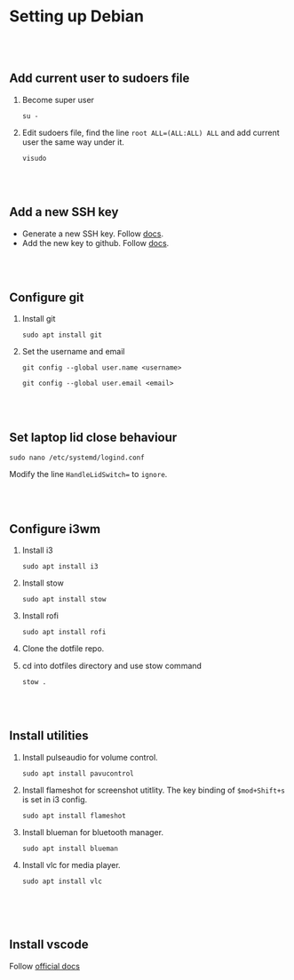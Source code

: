# Setting up Debian

<br>
<br>

## Add current user to sudoers file

1. Become super user

   ```
   su -
   ```

1. Edit sudoers file, find the line `root ALL=(ALL:ALL) ALL` and add current user the same way under it.

   ```
   visudo
   ```

<br>
<br>

## Add a new SSH key

- Generate a new SSH key. Follow [docs](https://docs.github.com/en/authentication/connecting-to-github-with-ssh/generating-a-new-ssh-key-and-adding-it-to-the-ssh-agent).
- Add the new key to github. Follow [docs](https://docs.github.com/en/authentication/connecting-to-github-with-ssh/adding-a-new-ssh-key-to-your-github-account).

<br>
<br>

## Configure git

1. Install git

   ```
   sudo apt install git
   ```

1. Set the username and email

   ```
   git config --global user.name <username>
   ```

   ```
   git config --global user.email <email>
   ```

<br>
<br>

## Set laptop lid close behaviour

```
sudo nano /etc/systemd/logind.conf
```

Modify the line `HandleLidSwitch=` to `ignore`.

<br>
<br>

## Configure i3wm

1. Install i3

   ```
   sudo apt install i3
   ```

1. Install stow

   ```
   sudo apt install stow
   ```

1. Install rofi

   ```
   sudo apt install rofi
   ```

1. Clone the dotfile repo.

1. cd into dotfiles directory and use stow command

   ```
   stow .
   ```

<br>
<br>

## Install utilities

1. Install pulseaudio for volume control.

   ```
   sudo apt install pavucontrol
   ```

1. Install flameshot for screenshot utitlity. The key binding of `$mod+Shift+s` is set in i3 config.

   ```
   sudo apt install flameshot
   ```

1. Install blueman for bluetooth manager.

   ```
   sudo apt install blueman
   ```

1. Install vlc for media player.

   ```
   sudo apt install vlc
   ```

<br>
<br>
<br>

## Install vscode

Follow [official docs](https://code.visualstudio.com/docs/setup/linux)